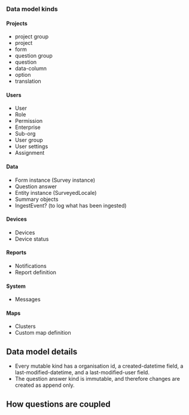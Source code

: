 ### Data model kinds

#### Projects
* project group
* project
* form
* question group
* question
* data-column
* option
* translation

#### Users
* User
* Role
* Permission
* Enterprise
* Sub-org
* User group
* User settings
* Assignment

#### Data
* Form instance (Survey instance)
* Question answer
* Entity instance (SurveyedLocale)
* Summary objects
* IngestEvent? (to log what has been ingested)

#### Devices
* Devices
* Device status

#### Reports
* Notifications
* Report definition

#### System
* Messages

#### Maps
* Clusters
* Custom map definition

## Data model details
* Every mutable kind has a organisation id, a created-datetime field, a last-modified-datetime, and a last-modified-user field.
* The question answer kind is immutable, and therefore changes are created as append only.

## How questions are coupled



